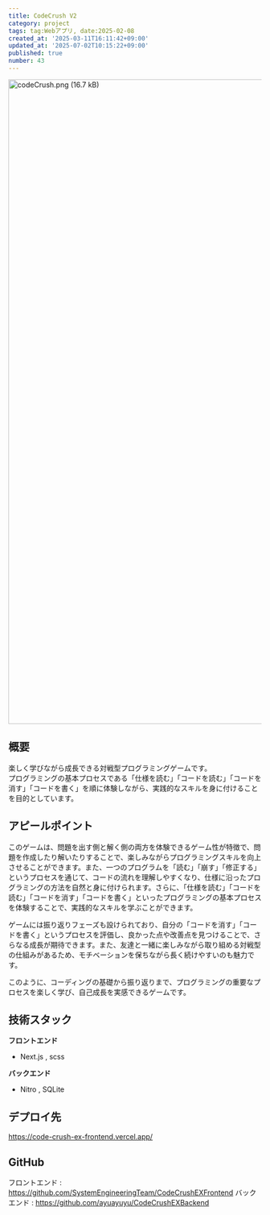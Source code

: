 ```yaml
---
title: CodeCrush V2
category: project
tags: tag:Webアプリ, date:2025-02-08
created_at: '2025-03-11T16:11:42+09:00'
updated_at: '2025-07-02T10:15:22+09:00'
published: true
number: 43
---
```


<img width="1280" alt="codeCrush.png (16.7 kB)" src="https://img.esa.io/uploads/production/attachments/22241/2025/03/11/148527/d5b1207b-8b51-4c98-9345-fce7b075415f.png">

## 概要
楽しく学びながら成長できる対戦型プログラミングゲームです。  
プログラミングの基本プロセスである「仕様を読む」「コードを読む」「コードを消す」「コードを書く」を順に体験しながら、実践的なスキルを身に付けることを目的としています。

## アピールポイント

このゲームは、問題を出す側と解く側の両方を体験できるゲーム性が特徴で、問題を作成したり解いたりすることで、楽しみながらプログラミングスキルを向上させることができます。また、一つのプログラムを「読む」「崩す」「修正する」というプロセスを通じて、コードの流れを理解しやすくなり、仕様に沿ったプログラミングの方法を自然と身に付けられます。さらに、「仕様を読む」「コードを読む」「コードを消す」「コードを書く」といったプログラミングの基本プロセスを体験することで、実践的なスキルを学ぶことができます。

ゲームには振り返りフェーズも設けられており、自分の「コードを消す」「コードを書く」というプロセスを評価し、良かった点や改善点を見つけることで、さらなる成長が期待できます。また、友達と一緒に楽しみながら取り組める対戦型の仕組みがあるため、モチベーションを保ちながら長く続けやすいのも魅力です。

このように、コーディングの基礎から振り返りまで、プログラミングの重要なプロセスを楽しく学び、自己成長を実感できるゲームです。

## 技術スタック
**フロントエンド**
   - Next.js , scss


**バックエンド**
   - Nitro , SQLite


## デプロイ先
https://code-crush-ex-frontend.vercel.app/

## GitHub
フロントエンド  :  https://github.com/SystemEngineeringTeam/CodeCrushEXFrontend
バックエンド  :  https://github.com/ayuayuyu/CodeCrushEXBackend
